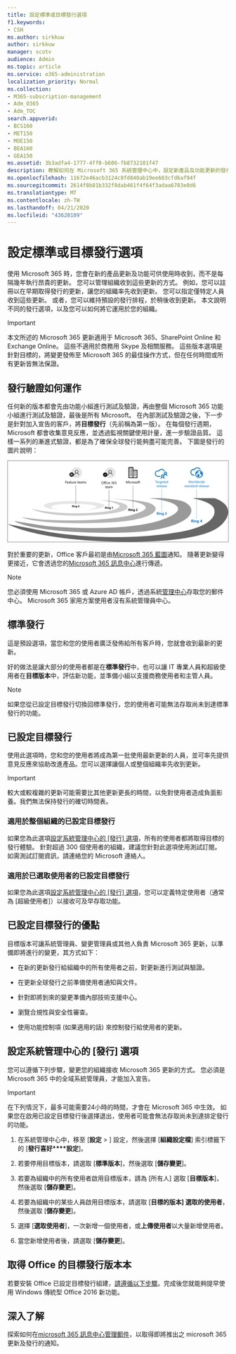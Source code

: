 ```yaml
---
title: 設定標準或目標發行選項
f1.keywords:
- CSH
ms.author: sirkkuw
author: sirkkuw
manager: scotv
audience: Admin
ms.topic: article
ms.service: o365-administration
localization_priority: Normal
ms.collection:
- M365-subscription-management
- Adm_O365
- Adm_TOC
search.appverid:
- BCS160
- MET150
- MOE150
- BEA160
- GEA150
ms.assetid: 3b3adfa4-1777-4ff0-b606-fb8732101f47
description: 瞭解如何在 Microsoft 365 系統管理中心中，設定新產品及功能更新的發行選項。
ms.openlocfilehash: 11672e46acb3124c8fd840ab19ee683cfd6af94f
ms.sourcegitcommit: 2614f8b81b332f8dab461f4f64f3adaa6703e0d6
ms.translationtype: MT
ms.contentlocale: zh-TW
ms.lasthandoff: 04/21/2020
ms.locfileid: "43628109"
---
```

# <a name="set-up-the-standard-or-targeted-release-options"></a>設定標準或目標發行選項

使用 Microsoft 365 時，您會在新的產品更新及功能可供使用時收到，而不是每隔幾年執行昂貴的更新。 您可以管理組織收到這些更新的方式。 例如，您可以註冊以在早期取得發行的更新，讓您的組織率先收到更新。 您可以指定僅特定人員收到這些更新。 或者，您可以維持預設的發行排程，於稍後收到更新。 本文說明不同的發行選項，以及您可以如何將它運用於您的組織。
  
> [!IMPORTANT]
> 本文所述的 Microsoft 365 更新適用于 Microsoft 365、SharePoint Online 和 Exchange Online。 這些不適用於商務用 Skype 及相關服務。 這些版本選項是針對目標的，將變更發佈至 Microsoft 365 的最佳操作方式，但在任何時間或所有更新皆無法保證。 
  
## <a name="how-it-works---release-validation"></a>發行驗證如何運作

任何新的版本都會先由功能小組進行測試及驗證，再由整個 Microsoft 365 功能小組進行測試及驗證，最後是所有 Microsoft。 在內部測試及驗證之後，下一步是針對加入宣告的客戶，將**目標發行**（先前稱為第一版）。 在每個發行週期，Microsoft 都會收集意見反應，並透過監視關鍵使用計量，進一步驗證品質。 這樣一系列的漸進式驗證，都是為了確保全球發行能夠盡可能完善。 下圖是發行的圖片說明： 
  
![Microsoft 365 的版本驗證鈴聲](../../media/73611ed3-2d8c-4e7b-8074-9f03b239f9ed.png)
  
對於重要的更新，Office 客戶最初是由[Microsoft 365 藍圖](https://products.office.com/business/office-365-roadmap)通知。 隨著更新變得更接近，它會透過您的[Microsoft 365 訊息中心](https://admin.microsoft.com/Adminportal/Home?source=applauncher#/MessageCenter)進行傳遞。

> [!NOTE]
> 您必須使用 Microsoft 365 或 Azure AD 帳戶，透過系統[管理中心](https://docs.microsoft.com/office365/admin/admin-overview/about-the-admin-center)存取您的郵件中心。 Microsoft 365 家用方案使用者沒有系統管理員中心。


## <a name="standard-release"></a>標準發行

這是預設選項，當您和您的使用者廣泛發佈給所有客戶時，您就會收到最新的更新。
  
好的做法是讓大部分的使用者都是在**標準發行**中，也可以讓 IT 專業人員和超級使用者在**目標版本**中，評估新功能，並準備小組以支援商務使用者和主管人員。 
  
> [!NOTE]
> 如果您從已設定目標發行切換回標準發行，您的使用者可能無法存取尚未到達標準發行的功能。 
  
## <a name="targeted-release"></a>已設定目標發行

使用此選項時，您和您的使用者將成為第一批使用最新更新的人員，並可率先提供意見反應來協助改進產品。您可以選擇讓個人或整個組織率先收到更新。
  
> [!IMPORTANT]
> 較大或較複雜的更新可能需要比其他更新更長的時間，以免對使用者造成負面影養。我們無法保持發行的確切時間表。 
  
### <a name="targeted-release-for-entire-organization"></a>適用於整個組織的已設定目標發行

如果您為此選項[設定系統管理中心的 [發行] 選項](#set-up-the-release-option-in-the-admin-center)，所有的使用者都將取得目標的發行體驗。 針對超過 300 個使用者的組織，建議您針對此選項使用測試訂閱。 如需測試訂閱資訊，請連絡您的 Microsoft 連絡人。 
  
### <a name="targeted-release-for-selected-users"></a>適用於已選取使用者的已設定目標發行

如果您為此選項[設定系統管理中心的 [發行] 選項](#set-up-the-release-option-in-the-admin-center)，您可以定義特定使用者（通常為 [超級使用者]）以接收可及早存取功能。 
  
## <a name="benefits-of-targeted-release"></a>已設定目標發行的優點

目標版本可讓系統管理員、變更管理員或其他人負責 Microsoft 365 更新，以準備即將進行的變更，其方式如下：
  
- 在新的更新發行給組織中的所有使用者之前，對更新進行測試與驗證。
    
- 在更新全球發行之前準備使用者通知與文件。
    
- 針對即將到來的變更準備內部技術支援中心。
    
- 瀏覽合規性與安全性審查。
    
- 使用功能控制項 (如果適用的話) 來控制發行給使用者的更新。
    
## <a name="set-up-the-release-option-in-the-admin-center"></a>設定系統管理中心的 [發行] 選項

您可以遵循下列步驟，變更您的組織接收 Microsoft 365 更新的方式。 您必須是 Microsoft 365 中的全域系統管理員，才能加入宣告。
  
> [!IMPORTANT]
> 在下列情況下，最多可能需要24小時的時間，才會在 Microsoft 365 中生效。 如果您在啟用已設定目標發行後選擇退出，使用者可能會無法存取尚未到達排定發行的功能。 
  
1. 在系統管理中心中，移至 [**設定** > ] 設定，然後選擇 [**組織設定檔**] 索引標籤下的 [**發行喜好****設定**]。

5. 若要停用目標版本，請選取 [**標準版本**]，然後選取 [**儲存變更**]。 
    
6. 若要為組織中的所有使用者啟用目標版本，請為 [所有人] 選取 [**目標版本**]，然後選取 [**儲存變更**]。 
    
7. 若要為組織中的某些人員啟用目標版本，請選取 [**目標的版本] 選取的使用者**，然後選取 [**儲存變更**]。 
    
8. 選擇 [**選取使用者**]，一次新增一個使用者，或**上傳使用者**以大量新增使用者。
    
9. 當您新增使用者後，請選取 [**儲存變更**]。



## <a name="get-the-targeted-release-version-of-office"></a>取得 Office 的目標發行版本本

若要安裝 Office 已設定目標發行組建，[請遵循以下步驟](https://support.office.com/article/4dd8ba40-73c0-4468-b778-c7b744d03ead)。完成後您就能夠提早使用 Windows 傳統型 Office 2016 新功能。
  
## <a name="learn-more"></a>深入了解

探索如何在[microsoft 365 訊息中心](https://admin.microsoft.com/Adminportal/Home?source=applauncher#/MessageCenter)[管理郵件](https://docs.microsoft.com/office365/admin/manage/message-center)，以取得即將推出之 microsoft 365 更新及發行的通知。
